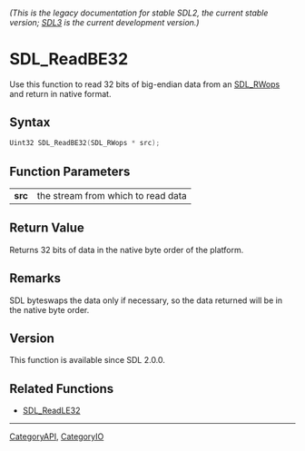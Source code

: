 ###### (This is the legacy documentation for stable SDL2, the current stable version; [SDL3](https://wiki.libsdl.org/SDL3/) is the current development version.)
# SDL_ReadBE32

Use this function to read 32 bits of big-endian data from an [SDL_RWops](SDL_RWops) and return in native format.

## Syntax

```c
Uint32 SDL_ReadBE32(SDL_RWops * src);

```

## Function Parameters

|             |                                    |
| ----------- | ---------------------------------- |
| **src**     | the stream from which to read data |

## Return Value

Returns 32 bits of data in the native byte order of the platform.

## Remarks

SDL byteswaps the data only if necessary, so the data returned will be in
the native byte order.

## Version

This function is available since SDL 2.0.0.

## Related Functions

* [SDL_ReadLE32](SDL_ReadLE32)

----
[CategoryAPI](CategoryAPI), [CategoryIO](CategoryIO)

